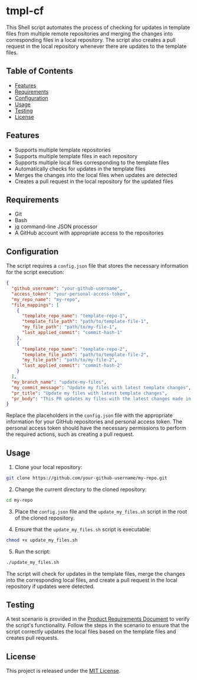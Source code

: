 # tmpl-cf

This Shell script automates the process of checking for updates in template files from multiple remote repositories and merging the changes into corresponding files in a local repository. The script also creates a pull request in the local repository whenever there are updates to the template files.

## Table of Contents

- [Features](#features)
- [Requirements](#requirements)
- [Configuration](#configuration)
- [Usage](#usage)
- [Testing](#testing)
- [License](#license)

## Features

- Supports multiple template repositories
- Supports multiple template files in each repository
- Supports multiple local files corresponding to the template files
- Automatically checks for updates in the template files
- Merges the changes into the local files when updates are detected
- Creates a pull request in the local repository for the updated files

## Requirements

- Git
- Bash
- [jq](https://stedolan.github.io/jq/) command-line JSON processor
- A GitHub account with appropriate access to the repositories

## Configuration

The script requires a `config.json` file that stores the necessary information for the script execution:

```json
{
  "github_username": "your-github-username",
  "access_token": "your-personal-access-token",
  "my_repo_name": "my-repo",
  "file_mappings": [
    {
      "template_repo_name": "template-repo-1",
      "template_file_path": "path/to/template-file-1",
      "my_file_path": "path/to/my-file-1",
      "last_applied_commit": "commit-hash-1"
    },
    {
      "template_repo_name": "template-repo-2",
      "template_file_path": "path/to/template-file-2",
      "my_file_path": "path/to/my-file-2",
      "last_applied_commit": "commit-hash-2"
    }
  ],
  "my_branch_name": "update-my-files",
  "my_commit_message": "Update my files with latest template changes",
  "pr_title": "Update my files with latest template changes",
  "pr_body": "This PR updates my files with the latest changes made in the templates."
}
```

Replace the placeholders in the `config.json` file with the appropriate information for your GitHub repositories and personal access token. The personal access token should have the necessary permissions to perform the required actions, such as creating a pull request.

## Usage

1. Clone your local repository:

```bash
git clone https://github.com/your-github-username/my-repo.git
```

2. Change the current directory to the cloned repository:

```bash
cd my-repo
```

3. Place the `config.json` file and the `update_my_files.sh` script in the root of the cloned repository.

4. Ensure that the `update_my_files.sh` script is executable:

```bash
chmod +x update_my_files.sh
```

5. Run the script:

```bash
./update_my_files.sh
```

The script will check for updates in the template files, merge the changes into the corresponding local files, and create a pull request in the local repository if updates were detected.

## Testing

A test scenario is provided in the [Product Requirements Document](PRD.md) to verify the script's functionality. Follow the steps in the scenario to ensure that the script correctly updates the local files based on the template files and creates pull requests.

## License

This project is released under the [MIT License](LICENSE).

